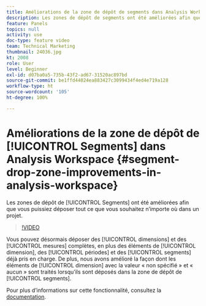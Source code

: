 ```yaml
---
title: Améliorations de la zone de dépôt de segments dans Analysis Workspace
description: Les zones de dépôt de segments ont été améliorées afin que vous puissiez déposer tout ce que vous souhaitez nʼimporte où dans un projet.
feature: Panels
topics: null
activity: use
doc-type: feature video
team: Technical Marketing
thumbnail: 24036.jpg
kt: 2008
role: User
level: Beginner
exl-id: d07ba0a5-735b-43f2-ad67-31520ac897bd
source-git-commit: be1ffd44024ea883427c3099434f4ed4e719a128
workflow-type: ht
source-wordcount: '105'
ht-degree: 100%

---
```


# Améliorations de la zone de dépôt de [!UICONTROL Segments] dans Analysis Workspace {#segment-drop-zone-improvements-in-analysis-workspace}

Les zones de dépôt de [!UICONTROL Segments] ont été améliorées afin que vous puissiez déposer tout ce que vous souhaitez n’importe où dans un projet.

>[!VIDEO](https://video.tv.adobe.com/v/24036/?quality=12)

Vous pouvez désormais déposer des [!UICONTROL dimensions] et des [!UICONTROL mesures] complètes, en plus des éléments de [!UICONTROL dimension], des [!UICONTROL périodes] et des [!UICONTROL segments] déjà pris en charge. De plus, nous avons amélioré la façon dont les éléments de [!UICONTROL dimension] avec la valeur « non spécifié » et « aucun » sont traités lorsqu’ils sont déposés dans la zone de dépôt de [!UICONTROL segments].

Pour plus dʼinformations sur cette fonctionnalité, consultez la [documentation](https://experienceleague.adobe.com/docs/analytics/analyze/analysis-workspace/components/t-freeform-project-segment.html?lang=fr).
